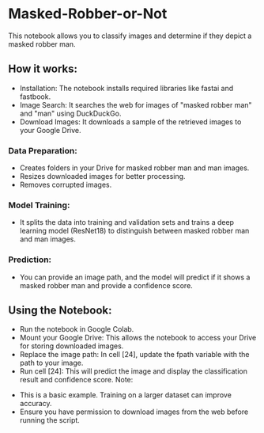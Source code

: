 # Masked-Robber-or-Not
This notebook allows you to classify images and determine if they depict a masked robber man.

## How it works:

* Installation: The notebook installs required libraries like fastai and fastbook.
* Image Search: It searches the web for images of "masked robber man" and "man" using DuckDuckGo.
* Download Images: It downloads a sample of the retrieved images to your Google Drive.
### Data Preparation:
* Creates folders in your Drive for masked robber man and man images.
* Resizes downloaded images for better processing.
* Removes corrupted images.
### Model Training: 
* It splits the data into training and validation sets and trains a deep learning model (ResNet18) to distinguish between masked robber man and man images.
### Prediction: 
* You can provide an image path, and the model will predict if it shows a masked robber man and provide a confidence score.
  
## Using the Notebook:

* Run the notebook in Google Colab.
* Mount your Google Drive: This allows the notebook to access your Drive for storing downloaded images.
* Replace the image path: In cell [24], update the fpath variable with the path to your image.
* Run cell [24]: This will predict the image and display the classification result and confidence score.
Note:

- This is a basic example. Training on a larger dataset can improve accuracy.
- Ensure you have permission to download images from the web before running the script.
